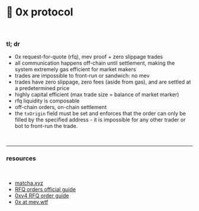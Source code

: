# 🍍 0x protocol

<br>

### tl; dr

* 0x request-for-quote (rfq), mev proof + zero slippage trades
* all communication happens off-chain until settlement, making the system extremely gas efficient for market makers
* trades are impossible to front-run or sandwich: no mev
* trades have zero slippage, zero fees (aside from gas), and are settled at a predetermined price
* highly capital efficient (max trade size = balance of market marker)
* rfq liquidity is composable
* off-chain orders, on-chain settlement
* the `txOrigin` field must be set and enforces that the order can only be filled by the specified address - it is impossible for any other trader or bot to front-run the trade.



<br>

----

### resources

<br>

* [matcha.xyz](https://matcha.xyz/)
* [RFQ orders official guide](https://protocol.0x.org/en/latest/basics/orders.html#rfq-orders)
* [0xv4 RFQ order guide](https://gist.github.com/lampshade9909/cf16b2aa198e4df8d00702ffd7bf506a)
* [0x at mev.wtf](https://docs.google.com/presentation/d/1kde_3RPgHJP0vOP8GG92mlA7VtdGdHiGdrEGhFhx-5U/edit#slide=id.g465c39fec5_0_1309)
